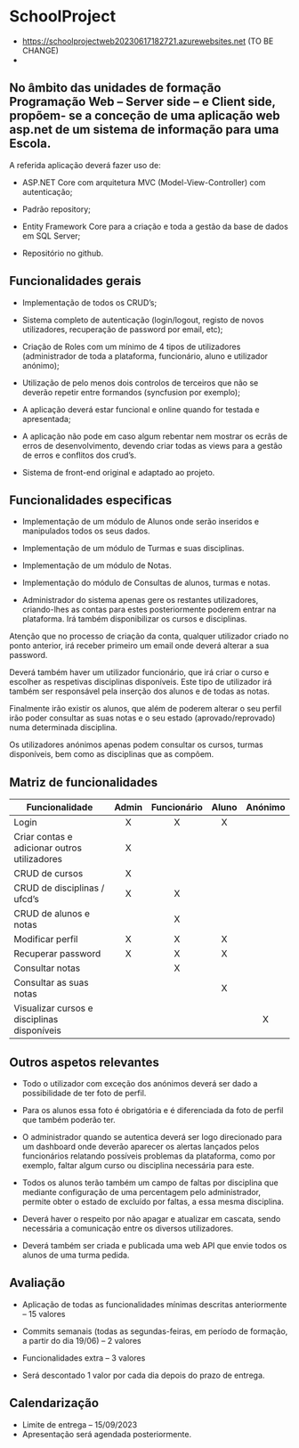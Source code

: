 # SchoolProject

* https://schoolprojectweb20230617182721.azurewebsites.net (TO BE CHANGE)
*

## No âmbito das unidades de formação Programação Web – Server side – e Client side, propõem- se a conceção de uma aplicação web asp.net de um sistema de informação para uma Escola.

A referida aplicação deverá fazer uso de:

* ASP.NET Core com arquitetura MVC (Model-View-Controller) com autenticação;

* Padrão repository;

* Entity Framework Core para a criação e toda a gestão da base de dados em SQL Server;

* Repositório no github.

## Funcionalidades gerais

* Implementação de todos os CRUD’s;

* Sistema completo de autenticação (login/logout, registo de novos utilizadores, recuperação de password por email,
  etc);

* Criação de Roles com um mínimo de 4 tipos de utilizadores (administrador de toda a plataforma, funcionário, aluno e
  utilizador anónimo);

* Utilização de pelo menos dois controlos de terceiros que não se deverão repetir entre formandos (syncfusion por
  exemplo);

* A aplicação deverá estar funcional e online quando for testada e apresentada;

* A aplicação não pode em caso algum rebentar nem mostrar os ecrãs de erros de desenvolvimento, devendo criar todas as
  views para a gestão de erros e conflitos dos crud’s.

* Sistema de front-end original e adaptado ao projeto.

## Funcionalidades especificas

* Implementação de um módulo de Alunos onde serão inseridos e manipulados todos os seus dados.

* Implementação de um módulo de Turmas e suas disciplinas.

* Implementação de um módulo de Notas.

* Implementação do módulo de Consultas de alunos, turmas e notas.

* Administrador do sistema apenas gere os restantes utilizadores, criando-lhes as contas para estes posteriormente
  poderem entrar na plataforma. Irá também disponibilizar os cursos e disciplinas.

Atenção que no processo de criação da conta, qualquer utilizador criado no ponto anterior, irá receber primeiro um email
onde deverá alterar a sua password.

Deverá também haver um utilizador funcionário, que irá criar o curso e escolher as respetivas disciplinas disponíveis.
Este tipo de utilizador irá também ser responsável pela inserção dos alunos e de todas as notas.

Finalmente irão existir os alunos, que além de poderem alterar o seu perfil irão poder consultar as suas notas e o seu
estado (aprovado/reprovado) numa determinada disciplina.

Os utilizadores anónimos apenas podem consultar os cursos, turmas disponíveis, bem como as disciplinas que as compõem.

## Matriz de funcionalidades

| Funcionalidade                               | Admin | Funcionário | Aluno | Anónimo |
|----------------------------------------------|:-----:|:-----------:|:-----:|:-------:|
| Login                                        |   X   |      X      |   X   |         |
| Criar contas e adicionar outros utilizadores |   X   |             |       |         |
| CRUD de cursos                               |   X   |             |       |         |
| CRUD de disciplinas / ufcd’s                 |   X   |      X      |       |         |
| CRUD de alunos e notas                       |       |      X      |       |         |
| Modificar perfil                             |   X   |      X      |   X   |         |
| Recuperar password                           |   X   |      X      |   X   |         |
| Consultar notas                              |       |      X      |       |         |
| Consultar as suas notas                      |       |             |   X   |         |
| Visualizar cursos e disciplinas disponíveis  |       |             |       |    X    |

## Outros aspetos relevantes

* Todo o utilizador com exceção dos anónimos deverá ser dado a possibilidade de ter foto de perfil.

* Para os alunos essa foto é obrigatória e é diferenciada da foto de perfil que também poderão ter.

* O administrador quando se autentica deverá ser logo direcionado para um dashboard onde deverão aparecer os alertas
  lançados pelos funcionários relatando possíveis problemas da plataforma, como por exemplo, faltar algum curso ou
  disciplina necessária para este.

* Todos os alunos terão também um campo de faltas por disciplina que mediante configuração de uma percentagem pelo
  administrador, permite obter o estado de excluído por faltas, a essa mesma disciplina.

* Deverá haver o respeito por não apagar e atualizar em cascata, sendo necessária a comunicação entre os diversos
  utilizadores.

* Deverá também ser criada e publicada uma web API que envie todos os alunos de uma turma pedida.

## Avaliação

* Aplicação de todas as funcionalidades mínimas descritas anteriormente – 15 valores

* Commits semanais (todas as segundas-feiras, em período de formação, a partir do dia 19/06) – 2 valores

* Funcionalidades extra – 3 valores

* Será descontado 1 valor por cada dia depois do prazo de entrega.

## Calendarização

* Limite de entrega – 15/09/2023
* Apresentação será agendada posteriormente.
